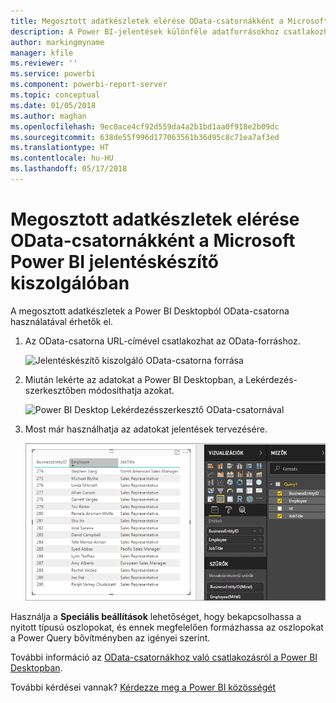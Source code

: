 ```yaml
---
title: Megosztott adatkészletek elérése OData-csatornákként a Microsoft Power BI jelentéskészítő kiszolgálóban
description: A Power BI-jelentések különféle adatforrásokhoz csatlakozhatnak. Az adatok használatának módjától függően eltérő adatforrások érhetők el.
author: markingmyname
manager: kfile
ms.reviewer: ''
ms.service: powerbi
ms.component: powerbi-report-server
ms.topic: conceptual
ms.date: 01/05/2018
ms.author: maghan
ms.openlocfilehash: 9ec0ace4cf92d559da4a2b1bd1aa0f918e2b09dc
ms.sourcegitcommit: 638de55f996d177063561b36d95c8c71ea7af3ed
ms.translationtype: HT
ms.contentlocale: hu-HU
ms.lasthandoff: 05/17/2018
---
```

# <a name="accessing-shared-datasets-as-odata-feeds-in-power-bi-report-server"></a>Megosztott adatkészletek elérése OData-csatornákként a Microsoft Power BI jelentéskészítő kiszolgálóban
A megosztott adatkészletek a Power BI Desktopból OData-csatorna használatával érhetők el.

1. Az OData-csatorna URL-címével csatlakozhat az OData-forráshoz.
   
    ![Jelentéskészítő kiszolgáló OData-csatorna forrása](media/access-dataset-odata/report-server-odata-feed.png)
2. Miután lekérte az adatokat a Power BI Desktopban, a Lekérdezés-szerkesztőben módosíthatja azokat.
   
    ![Power BI Desktop Lekérdezésszerkesztő OData-csatornával](media/access-dataset-odata/report-server-odata-results-query-editor.png)
3. Most már használhatja az adatokat jelentések tervezésére.
   
    ![Power BI Desktop-jelentésterv OData-csatornával](media/access-dataset-odata/report-server-odata-power-bi-desktop-report-design.png)

Használja a **Speciális beállítások** lehetőséget, hogy bekapcsolhassa a nyitott típusú oszlopokat, és ennek megfelelően formázhassa az oszlopokat a Power Query bővítményben az igényei szerint.

További információ az [OData-csatornákhoz való csatlakozásról a Power BI Desktopban](../desktop-connect-odata.md).

További kérdései vannak? [Kérdezze meg a Power BI közösségét](https://community.powerbi.com/)

